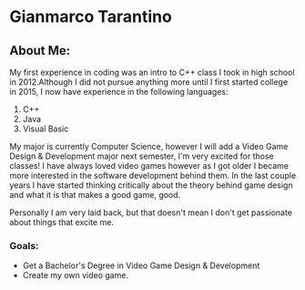 <h1>Gianmarco Tarantino</h1>
<h2>About Me:</h2>
<p>My first experience in coding was an intro to C++ class I took in high school in 2012.Although I did not pursue anything more until I first started college in 2015, I now have experience in the following languages:</p>
<ol>
    <li>C++</li>
    <li>Java</li>
    <li>Visual Basic</li>
</ol>
<p>My major is currently Computer Science, however I will add a Video Game Design & Development major next semester, I'm very excited for those classes!  I have always loved video games however as I got older I became more interested in the software development behind them.  In the last couple years I have started thinking critically about the theory behind game design and what it is that makes a good game, good.</p>
<p>Personally I am very laid back, but that doesn't mean I don't get passionate about things that excite me.</p>
<h3>Goals:</h3>
<ul>
    <li>Get a Bachelor's Degree in Video Game Design & Development</li>
    <li
    <li>Create my own video game.</li>
</ul>
